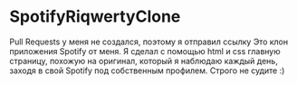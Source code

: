 # SpotifyRiqwertyClone
Pull Requests  у меня не создался, поэтому я отправил ссылку
Это клон приложения Spotify от меня. Я сделал с помощью html и css главную страницу, похожую на оригинал, который я наблюдаю каждый день, заходя в свой Spotify под собственным профилем. Строго не судите :)
